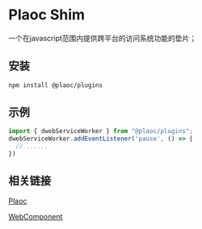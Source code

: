 # Plaoc Shim

一个在javascript范围内提供跨平台的访问系统功能的垫片；

## 安装
```bash
npm install @plaoc/plugins
```

## 示例

```js
import { dwebServiceWorker } from "@plaoc/plugins";
dwebServiceWorker.addEventListener('pause', () => {
  // ......
})
```

## 相关链接

[Plaoc](../)

[WebComponent](../web-component/index.md)


